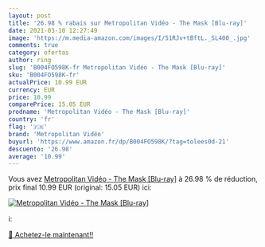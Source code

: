 ```yaml
---
layout: post
title: '26.98 % rabais sur Metropolitan Vidéo - The Mask [Blu-ray]'
date: 2021-03-10 12:27:49
image: 'https://m.media-amazon.com/images/I/51RJv+tBftL._SL400_.jpg'
comments: true
category: ofertas
author: ring
slug: 'B004FO598K-fr Metropolitan Vidéo - The Mask [Blu-ray]'
sku: 'B004FO598K-fr'
actualPrice: 10.99 EUR
currency: EUR
price: 10.99
comparePrice: 15.05 EUR
prodname: 'Metropolitan Vidéo - The Mask [Blu-ray]'
country: 'fr'
flag: '🇫🇷'
brand: 'Metropolitan Vidéo'
buyurl: 'https://www.amazon.fr/dp/B004FO598K/?tag=tolees0d-21'
descuento: '26.98'
average: '10.99'
---
```


Vous avez [Metropolitan Vidéo - The Mask [Blu-ray]](https://www.amazon.fr/dp/B004FO598K/?tag=tolees0d-21)  à  26.98 % de réduction, prix final  10.99 EUR (original: 15.05 EUR) ici:

[![Metropolitan Vidéo - The Mask [Blu-ray]](https://m.media-amazon.com/images/I/51RJv+tBftL._SL400_.jpg)](https://www.amazon.fr/dp/B004FO598K/?tag=tolees0d-21)

ℹ️:


[🛒 Achetez-le maintenant!!](https://www.amazon.fr/dp/B004FO598K/?tag=tolees0d-21)
